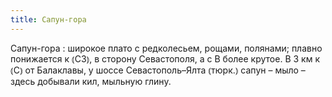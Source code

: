 ```yaml
---
title: Сапун-гора
---
```


Сапун-гора
: широкое плато с редколесьем, рощами, полянами; плавно понижается к ⦅СЗ⦆, в сторону Севастополя, а с В более крутое. В 3 км к ⦅С⦆ от Балаклавы, у шоссе Севастополь–Ялта ⦅тюрк.⦆ сапун – мыло – здесь добывали кил, мыльную глину.
